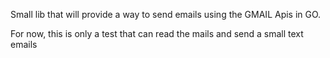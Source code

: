 Small lib that will provide a way to send emails using the GMAIL Apis in GO.

For now, this is only a test that can read the mails and send a small text emails
